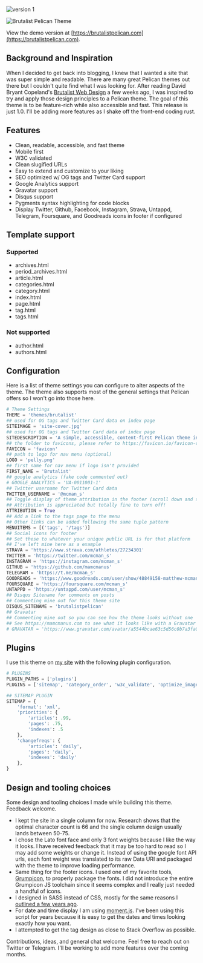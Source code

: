 ![version 1](https://img.shields.io/badge/version-1.0-blue.svg?longCache=true)

![Brutalist Pelican Theme](https://brutalistpelican.com/images/site-cover.jpg "Brutalist Pelican Theme") 

View the demo version at [https://brutalistpelican.com](https://brutalistpelican.com).

## Background and Inspiration 
When I decided to get back into blogging, I knew that I wanted a site that was super simple and readable. There are many great Pelican themes out there but I couldn't quite find what I was looking for. After reading David Bryant Copeland's [Brutalist Web Design](https://brutalist-web.design/) a few weeks ago, I was inspired to try and apply those design principles to a Pelican theme. The goal of this theme is to be feature-rich while also accessible and fast. This release is just 1.0. I'll be adding more features as I shake off the front-end coding rust. 

## Features
* Clean, readable, accessible, and fast theme
* Mobile first
* W3C validated
* Clean slugified URLs
* Easy to extend and customize to your liking
* SEO optimized w/ OG tags and Twitter Card support
* Google Analytics support
* Gravatar support
* Disqus support
* Pygments syntax highlighting for code blocks
* Display Twitter, Github, Facebook, Instagram, Strava, Untappd, Telegram, Foursquare, and Goodreads icons in footer if configured

## Template support
### Supported
* archives.html
* period_archives.html
* article.html
* categories.html
* category.html
* index.html
* page.html
* tag.html
* tags.html

### Not supported
* author.html
* authors.html


## Configuration
Here is a list of theme settings you can configure to alter aspects of the theme. The theme also supports most of the general settings that Pelican offers so I won't go into those here.

```python
# Theme Settings
THEME = 'themes/brutalist'
## used for OG tags and Twitter Card data on index page
SITEIMAGE = 'site-cover.jpg'
## used for OG tags and Twitter Card data of index page
SITEDESCRIPTION = 'A simple, accessible, content-first Pelican theme inspired by David Bryant Copeland\'s https://brutalist-web.design/'
## the folder to favicons, please refer to https://favicon.io/favicon-converter/
FAVICON = 'favicon'
## path to logo for nav menu (optional)
LOGO = 'pelly.png'
## first name for nav menu if logo isn't provided
FIRST_NAME = 'Brutalist'
## google analytics (fake code commented out)
# GOOGLE_ANALYTICS = 'UA-0011001-1'
## Twitter username for Twitter Card data
TWITTER_USERNAME = '@mcman_s'
## Toggle display of theme attribution in the footer (scroll down and see)
## Attribution is appreciated but totally fine to turn off!
ATTRIBUTION = True
## Add a link to the tags page to the menu
## Other links can be added following the same tuple pattern 
MENUITEMS = [('tags', '/tags')]
## Social icons for footer
## Set these to whatever your unique public URL is for that platform
## I've left mine here as a example
STRAVA = 'https://www.strava.com/athletes/27234301'
TWITTER = 'https://twitter.com/mcman_s'
INSTAGRAM = 'https://instagram.com/mcman_s'
GITHUB = 'https://github.com/mamcmanus'
TELEGRAM = 'https://t.me/mcman_s'
GOODREADS = 'https://www.goodreads.com/user/show/48849158-matthew-mcmanus'
FOURSQUARE = 'https://foursquare.com/mcman_s'
UNTAPPD = 'https://untappd.com/user/mcman_s'
## Disqus Sitename for comments on posts
## Commenting mine out for this theme site
DISQUS_SITENAME = 'brutalistpelican'
## Gravatar
## Commenting mine out so you can see how the theme looks without one
## See https://mamcmanus.com to see what it looks like with a Gravatar
# GRAVATAR = 'https://www.gravatar.com/avatar/a5544bcae63c5d56c0b7a3fa0ab5b295?s=256'
```

## Plugins
I use this theme on [my site]("https://mamcmanus.com") with the following plugin configuration.

```python
# PLUGINS
PLUGIN_PATHS = ['plugins']
PLUGINS = ['sitemap', 'category_order', 'w3c_validate', 'optimize_images', 'gzip_cache']

## SITEMAP PLUGIN
SITEMAP = {
    'format': 'xml',
    'priorities': {
        'articles': .99,
        'pages': .75,
        'indexes': .5
    },
    'changefreqs': {
        'articles': 'daily',
        'pages': 'daily',
        'indexes': 'daily'
    },
}
```

## Design and tooling choices
Some design and tooling choices I made while building this theme. Feedback welcome.

* I kept the site in a single column for now. Research shows that the optimal character count is 66 and the single column design usually lands between 50-75.
* I chose the Lato font face and only 3 font weights because I like the way it looks. I have received feedback that it may be too hard to read so I may add some weights or change it. Instead of using the google font API urls, each font weight was translated to its raw Data URI and packaged with the theme to improve loading performance. 
* Same thing for the footer icons. I used one of my favorite tools, [Grumpicon](http://www.grumpicon.com/), to properly package the fonts. I did not introduce the entire Grumpicon JS toolchain since it seems complex and I really just needed a handful of icons.
* I designed in SASS instead of CSS, mostly for the same reasons I [outlined a few years ago](https://mamcmanus.com/2016/01/14/switching-from-css-to-sass/). 
* For date and time display I am using [moment.js](https://momentjs.com/). I've been using this script for years because it is easy to get the dates and times looking exactly how you want.
* I attempted to get the tag design as close to Stack Overflow as possible.

Contributions, ideas, and general chat welcome. Feel free to reach out on Twitter or Telegram. I'll be working to add more features over the coming months.